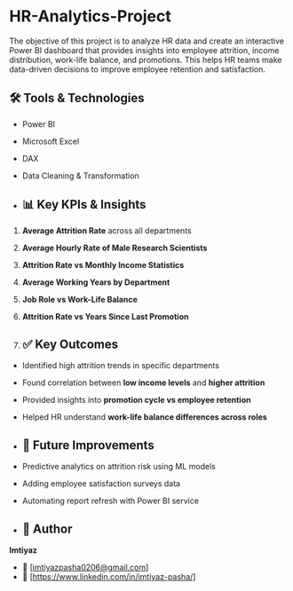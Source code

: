 # HR-Analytics-Project
The objective of this project is to analyze HR data and create an interactive Power BI dashboard that provides insights into employee attrition, income distribution, work-life balance, and promotions.   This helps HR teams make data-driven decisions to improve employee retention and satisfaction.

## 🛠 Tools & Technologies
- Power BI
- Microsoft Excel
- DAX
- Data Cleaning & Transformation

- ## 📊 Key KPIs & Insights
1. **Average Attrition Rate** across all departments  
2. **Average Hourly Rate of Male Research Scientists**  
3. **Attrition Rate vs Monthly Income Statistics**  
4. **Average Working Years by Department**  
5. **Job Role vs Work-Life Balance**  
6. **Attrition Rate vs Years Since Last Promotion**

7. ## ✅ Key Outcomes
- Identified high attrition trends in specific departments  
- Found correlation between **low income levels** and **higher attrition**  
- Provided insights into **promotion cycle vs employee retention**  
- Helped HR understand **work-life balance differences across roles**

- ## 🚀 Future Improvements
- Predictive analytics on attrition risk using ML models  
- Adding employee satisfaction surveys data  
- Automating report refresh with Power BI service

- ## 👤 Author
**Imtiyaz**  
- 📧 [imtiyazpasha0206@gmail.com]  
- 🔗 [https://www.linkedin.com/in/imtiyaz-pasha/]  

   

